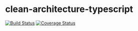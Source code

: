 # clean-architecture-typescript
[![Build Status](https://travis-ci.com/grioos/clean-ts-api.svg?branch=main)](https://travis-ci.com/grioos/clean-ts-api.svg?branch=main)
[![Coverage Status](https://coveralls.io/repos/github/grioos/clean-ts-api/badge.svg?branch=main)](https://coveralls.io/github/grioos/clean-ts-api?branch=main)
